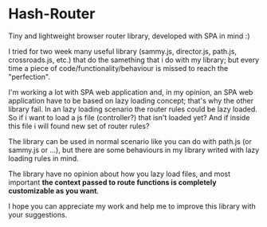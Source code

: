Hash-Router
===========

Tiny and lightweight browser router library, developed with SPA in mind :)

I tried for two week many useful library (sammy.js, director.js, path.js, crossroads.js, etc.) that do the samething that i do with my library;
but every time a piece of code/functionality/behaviour is missed to reach the "perfection".

I'm working a lot with SPA web application and, in my opinion, an SPA web application have to be based on lazy loading concept;
that's why the other library fail. In an lazy loading scenario the router rules could be lazy loaded.
So if i want to load a js file (controller?) that isn't loaded yet? And if inside this file i will found new set of router rules?

The library can be used in normal scenario like you can do with path.js (or sammy.js or ...),
but there are some behaviours in my library writed with lazy loading rules in mind.

The library have no opinion about how you lazy load files, and most important <b>the context passed to route functions is completely customizable as you want</b>.

I hope you can appreciate my work and help me to improve this library with your suggestions.


